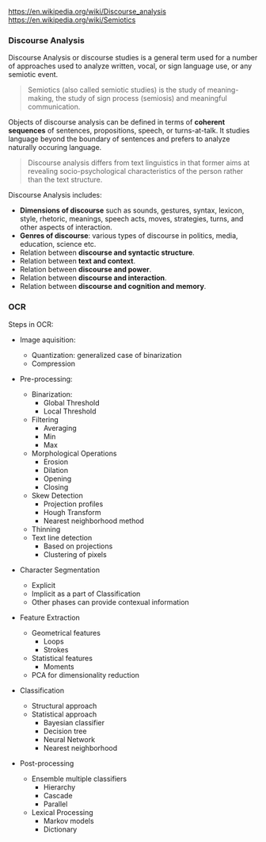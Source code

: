 https://en.wikipedia.org/wiki/Discourse_analysis
https://en.wikipedia.org/wiki/Semiotics


### Discourse Analysis

Discourse Analysis or discourse studies is a general term used for a number of approaches used to analyze written, vocal, or sign language use, or any semiotic event.

> Semiotics (also called semiotic studies) is the study of meaning-making, the study of sign process (semiosis) and meaningful communication.

Objects of discourse analysis can be defined in terms of **coherent sequences** of sentences, propositions, speech, or turns-at-talk. It studies language beyond the boundary of sentences and prefers to analyze naturally occuring language.

> Discourse analysis differs from text linguistics in that former aims at revealing socio-psychological characteristics of the person rather than the text structure.

Discourse Analysis includes:

* **Dimensions of discourse** such as sounds, gestures, syntax, lexicon, style, rhetoric, meanings, speech acts, moves, strategies, turns, and other aspects of interaction.
* **Genres of discourse**: various types of discourse in politics, media, education, science etc.
* Relation between **discourse and syntactic structure**.
* Relation between **text and context**.
* Relation between **discourse and power**.
* Relation between **discourse and interaction**.
* Relation between **discourse and cognition and memory**.


### OCR

Steps in OCR:

- Image aquisition:
	- Quantization: generalized case of binarization
	- Compression

- Pre-processing:
	- Binarization: 
		- Global Threshold
		- Local Threshold
	- Filtering
		- Averaging
		- Min
		- Max
	- Morphological Operations
		- Erosion
		- Dilation
		- Opening
		- Closing
	- Skew Detection
		- Projection profiles
		- Hough Transform
		- Nearest neighborhood method
	- Thinning
	- Text line detection
		- Based on projections
		- Clustering of pixels

- Character Segmentation
	- Explicit
	- Implicit as a part of Classification
	- Other phases can provide contexual information

- Feature Extraction
	- Geometrical features
		- Loops
		- Strokes
	- Statistical features
		- Moments
	- PCA for dimensionality reduction

- Classification
	- Structural approach
	- Statistical approach
		- Bayesian classifier
		- Decision tree
		- Neural Network
		- Nearest neighborhood

- Post-processing
	- Ensemble multiple classifiers
		- Hierarchy
		- Cascade
		- Parallel
	- Lexical Processing
		- Markov models
		- Dictionary

	
